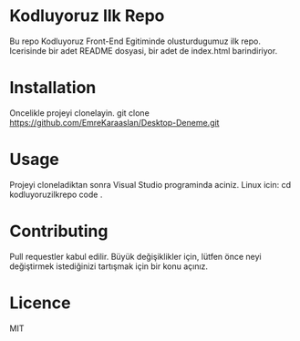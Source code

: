 # Kodluyoruz Ilk Repo
Bu repo Kodluyoruz Front-End Egitiminde olusturdugumuz ilk repo. Icerisinde bir adet README dosyasi, bir adet de index.html barindiriyor.

# Installation
Oncelikle projeyi clonelayin.
git clone https://github.com/EmreKaraaslan/Desktop-Deneme.git

# Usage
Projeyi cloneladiktan sonra Visual Studio programinda aciniz.
Linux icin:
cd kodluyoruzilkrepo
code .

# Contributing
Pull requestler kabul edilir. Büyük değişiklikler için, lütfen önce neyi değiştirmek istediğinizi tartışmak için bir konu açınız.

# Licence
MIT
